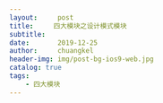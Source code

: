 ```yaml
---
layout:     post
title:     四大模块之设计模式模块
subtitle:   
date:       2019-12-25
author:     chuangkel
header-img: img/post-bg-ios9-web.jpg
catalog: true
tags:
    - 四大模块
---
```

